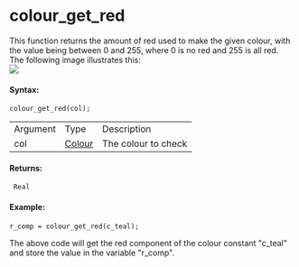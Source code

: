 # colour_get_red

This function returns the amount of red used to make the given colour,
with the value being between 0 and 255, where 0 is no red and 255 is all
red. The following image illustrates this:  
![](https://gms.magecorn.com/Manual/assets/Images/Scripting_Reference/GML/Reference/Drawing/get_red.png)  

#### Syntax:

``` gml
colour_get_red(col);
```

|          |                                                                                                           |                     |
|----------|-----------------------------------------------------------------------------------------------------------|---------------------|
| Argument | Type                                                                                                      | Description         |
| col      |  [Colour](../../../../../GameMaker_Language/GML_Reference/Drawing/Colour_And_Alpha/Colour_And_Alpha)  | The colour to check |

#### Returns:

``` gml
 Real
```

#### Example:

``` gml
r_comp = colour_get_red(c_teal);
```

The above code will get the red component of the colour constant
"c_teal" and store the value in the variable "r_comp".
